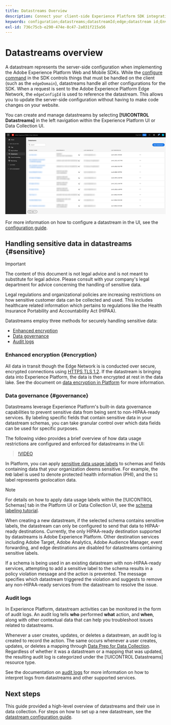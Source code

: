 ```yaml
---
title: Datastreams Overview
description: Connect your client-side Experience Platform SDK integration with Adobe products and third-party destinations.
keywords: configuration;datastreams;datastreamId;edge;datastream id;Environment Settings;edgeConfigId;identity;id sync enabled;ID Sync Container ID;Sandbox;Streaming Inlet;Event Dataset;target;client code;Property Token;Target Environment ID;Cookie Destinations;url Destinations;Analytics Settings Blockreport suite id;Data Prep for Data Collection;Data Prep;Mapper;XDM Mapper;Mapper on Edge;
exl-id: 736c75cb-e290-474e-8c47-2a031f215a56
---
```

# Datastreams overview

A datastream represents the server-side configuration when implementing the Adobe Experience Platform Web and Mobile SDKs. While the [configure command](../fundamentals/configuring-the-sdk.md) in the SDK controls things that must be handled on the client (such as the `edgeDomain`), datastreams handle all other configurations for the SDK. When a request is sent to the Adobe Experience Platform Edge Network, the `edgeConfigId` is used to reference the datastream. This allows you to update the server-side configuration without having to make code changes on your website. 

You can create and manage datastreams by selecting **[!UICONTROL Datastreams]** in the left navigation within the Experience Platform UI or Data Collection UI.

![Datastreams tab in the Data Collection UI](../images/datastreams/overview/datastreams-tab.png)

For more information on how to configure a datastream in the UI, see the [configuration guide](./configure.md).

## Handling sensitive data in datastreams {#sensitive}

>[!IMPORTANT]
>
>The content of this document is not legal advice and is not meant to substitute for legal advice. Please consult with your company's legal department for advice concerning the handling of sensitive data. 

Legal regulations and organizational policies are increasing restrictions on how sensitive customer data can be collected and used. This includes healthcare related information which pertains to regulations like the Health Insurance Portability and Accountability Act (HIPAA).

Datastreams employ three methods for securely handling sensitive data:

* [Enhanced encryption](#encryption)
* [Data governance](#governance)
* [Audit logs](#audit-logs)

### Enhanced encryption {#encryption}

All data in transit though the Edge Network is is conducted over secure, encrypted connections using [HTTPS TLS 1.2](https://datatracker.ietf.org/doc/html/rfc5246). If the datastream is bringing data into Experience Platform, the data is then encrypted at rest in the data lake. See the document on [data encryption in Platform](../../landing/governance-privacy-security/encryption.md) for more information.

### Data governance {#governance}

Datastreams leverage Experience Platform's built-in data governance capabilities to prevent sensitive data from being sent to non-HIPAA-ready services. By labeling specific fields that contain sensitive data in your datastream schemas, you can take granular control over which data fields can be used for specific purposes.

The following video provides a brief overview of how data usage restrictions are configured and enforced for datastreams in the UI:

>[!VIDEO](https://video.tv.adobe.com/v/3409588/?quality=12&learn=on&speedcontrol=on)

In Platform, you can apply [sensitive data usage labels](../../data-governance/labels/reference.md#sensitive) to schemas and fields containing data that your organization deems sensitive. For example, the `RHD` label is used to denote protected health information (PHI), and the `S1` label represents geolocation data.

>[!NOTE]
>
>For details on how to apply data usage labels within the [!UICONTROL Schemas] tab in the Platform UI or Data Collection UI, see the [schema labeling tutorial](../../xdm/tutorials/labels.md).

When creating a new datastream, if the selected schema contains sensitive labels, the datastream can only be configured to send that data to HIPAA-ready destinations. Currently, the only HIPAA-ready destination supported by datastreams is Adobe Experience Platform. Other destination services including Adobe Target, Adobe Analytics, Adobe Audience Manager, event forwarding, and edge destinations are disabled for datastreams containing sensitive labels.

If a schema is being used in an existing datastream with non-HIPAA-ready services, attempting to add a sensitive label to the schema results in a policy violation message and the action is prevented. The message specifies which datastream triggered the violation and suggests to remove any non-HIPAA-ready services from the datastream to resolve the issue.

### Audit logs

In Experience Platform, datastream activities can be monitored in the form of audit logs. An audit log tells **who** performed **what** action, and **when**, along with other contextual data that can help you troubleshoot issues related to datastreams.

Whenever a user creates, updates, or deletes a datastream, an audit log is created to record the action. The same occurs whenever a user creates, updates, or deletes a mapping through [Data Prep for Data Collection](./data-prep.md). Regardless of whether it was a datastream or a mapping that was updated, the resulting audit log is categorized under the [!UICONTROL Datastreams] resource type.

See the documentation on [audit logs](../../landing/governance-privacy-security/audit-logs/overview.md) for more information on how to interpret logs from datastreams and other supported services.

## Next steps

This guide provided a high-level overview of datastreams and their use in data collection. For steps on how to set up a new datastream, see the [datastream configuration guide](./configure.md).
